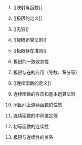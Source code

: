 1. [[映射与函数]]
2. [[极限的定义]]
3. [[无穷]]
4. [[极限运算法则]]
6. [[极限存在准则]]
7. 极限的一致收敛性
8. 极限存在的应用（导数、积分等）

9. [[连续函数的定义]]
10. 连续函数的性质和基本运算法则
11. 闭区间上连续函数的性质
12. 连续函数的中间值定理
13. 初等函数的连续性
14. 极限与连续性的关系

